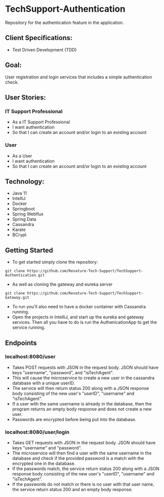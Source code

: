 # TechSupport-Authentication
Repository for the authentication feature in the application.


## Client Specifications:
- Test Driven Development (TDD)


## Goal:
User registration and login services that includes a simple authentication check.


## User Stories:
### IT Support Professional
- As a IT Support Professional
- I want authentication
- So that I can create an account and/or login to an existing account

### User
- As a User
- I want authentication
- So that I can create an account and/or login to an existing account


## Technology:
- Java 11
- IntelliJ
- Docker
- Springboot
- Spring Webflux
- Spring Data
- Cassandra
- Karate
- BCrypt


## Getting Started
- To get started simply clone the repository:

`git clone https://github.com/Revature-Tech-Support/TechSupport-Authentication.git`

- As well as cloning the gateway and eureka server

`git clone https://github.com/Revature-Tech-Support/TechSupport-Gateway.git`

- To run you'll also need to have a docker container with Cassandra running.
- Open the projects in IntelliJ, and start up the eureka and gateway services. Then all you have to do is run the AuthenicationApp to get the service running.


## Endpoints
### localhost:8080/user
- Takes POST requests with JSON in the request body. JSON should have keys "username", "password", and "isTechAgent". 
- This will cause the microservice to create a new user in the cassandra database with a unique userID. 
- The service will then return status 200 along with a JSON response body consisting of the new user's "userID", "username" and "isTechAgent". 
- If a user with the same username is already in the database, then the program returns an empty body response and does not create a new user. 
- Passwords are encrypted before being put into the database.

### localhost:8080/user/login
- Takes GET requests with JSON in the request body. JSON should have keys "username" and "password". 
- The microservice will then find a user with the same username in the database and check if the provided password is a match with the encrypted one in the database.
- If the passwords match, the service return status 200 along with a JSON response body consisting of the new user's "userID", "username" and "isTechAgent".
- If the passwords do not match or there is no user with that user name, the service return status 200 and an empty body response.
